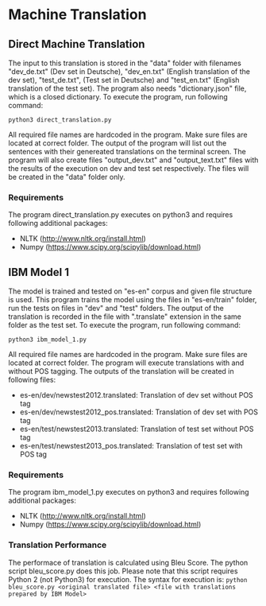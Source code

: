 # Machine Translation

## Direct Machine Translation
The input to this translation is stored in the "data" folder with filenames "dev_de.txt" (Dev set in Deutsche), "dev_en.txt" (English translation of the dev set), "test_de.txt", (Test set in Deutsche) and "test_en.txt" (English translation of the test set). The program also needs "dictionary.json" file, which is a closed dictionary. To execute the program, run following command:

`python3 direct_translation.py`

All required file names are hardcoded in the program. Make sure files are located at correct folder. The output of the program will list out the sentences with their genereated translations on the terminal screen. The program will also create files "output_dev.txt" and "output_text.txt" files with the results of the execution on dev and test set respectively. The files will be created in the "data" folder only.

### Requirements
The program direct_translation.py executes on python3 and requires following additional packages:
* NLTK (http://www.nltk.org/install.html)
* Numpy (https://www.scipy.org/scipylib/download.html)

## IBM Model 1
The model is trained and tested on "es-en" corpus and given file structure is used. This program trains the model using the files in "es-en/train" folder, run the tests on files in "dev" and "test" folders. The output of the translation is recorded in the file with ".translate" extension in the same folder as the test set. To execute the program, run following command:

`python3 ibm_model_1.py`

All required file names are hardcoded in the program. Make sure files are located at correct folder. The program will execute translations with and without POS tagging. The outputs of the translation will be created in following files:
* es-en/dev/newstest2012.translated: Translation of dev set without POS tag
* es-en/dev/newstest2012_pos.translated: Translation of dev set with POS tag
* es-en/test/newstest2013.translated: Translation of test set without POS tag
* es-en/test/newstest2013_pos.translated: Translation of test set with POS tag

### Requirements
The program ibm_model_1.py executes on python3 and requires following additional packages:
* NLTK (http://www.nltk.org/install.html)
* Numpy (https://www.scipy.org/scipylib/download.html)

### Translation Performance
The performace of translation is calculated using Bleu Score. The python script bleu_score.py does this job. Please note that this script requires Python 2 (not Python3) for execution. The syntax for execution is:
`python bleu_score.py <original translated file> <file with translations prepared by IBM Model>`